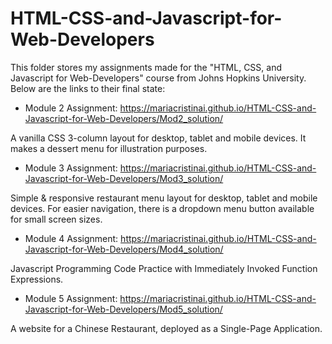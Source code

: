 # HTML-CSS-and-Javascript-for-Web-Developers

This folder stores my assignments made for the "HTML, CSS, and Javascript for Web-Developers" course from Johns Hopkins University.
Below are the links to their final state:

- Module 2 Assignment: https://mariacristinai.github.io/HTML-CSS-and-Javascript-for-Web-Developers/Mod2_solution/

A vanilla CSS 3-column layout for desktop, tablet and mobile devices. It makes a dessert menu for illustration purposes.

- Module 3 Assignment: https://mariacristinai.github.io/HTML-CSS-and-Javascript-for-Web-Developers/Mod3_solution/

Simple & responsive restaurant menu layout for desktop, tablet and mobile devices.
For easier navigation, there is a dropdown menu button available for small screen sizes.

- Module 4 Assignment: https://mariacristinai.github.io/HTML-CSS-and-Javascript-for-Web-Developers/Mod4_solution/

Javascript Programming Code Practice with Immediately Invoked Function Expressions.

- Module 5 Assignment: https://mariacristinai.github.io/HTML-CSS-and-Javascript-for-Web-Developers/Mod5_solution/

A website for a Chinese Restaurant, deployed as a Single-Page Application.
